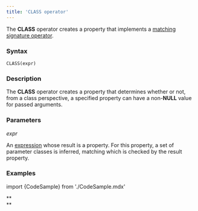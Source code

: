 ```yaml
---
title: 'CLASS operator'
---
```


The **CLASS** operator creates a property that implements a [matching signature operator](Property_signature_CLASS.md).

### Syntax

    CLASS(expr) 

### Description

The **CLASS** operator creates a property that determines whether or not, from a class perspective, a specified property can have a non-**NULL** value for passed arguments.

### Parameters

*expr*

An [expression](Expression.md) whose result is a property. For this property, a set of parameter classes is inferred, matching which is checked by the result property. 

### Examples


import {CodeSample} from './CodeSample.mdx'

<CodeSample url="https://documentation.lsfusion.org/sample?file=OperatorPropertySample&block=class"/>

**  
**
